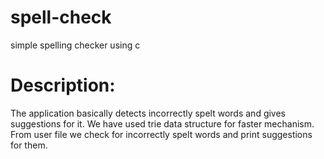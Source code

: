 # spell-check
simple spelling checker using c
# Description:
The application basically detects incorrectly spelt words and gives suggestions for it.
We have used trie data structure for faster mechanism. From user file we check for incorrectly spelt words and print suggestions for them.
